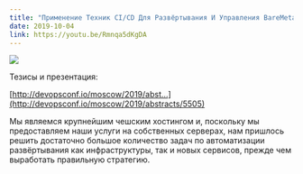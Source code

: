 ```yaml
---
title: "Применение Техник CI/CD Для Развёртывания И Управления BareMetal Инфраструктурой"
date: 2019-10-04
link: https://youtu.be/Rmnqa5dKgDA
---
```


[![](https://img.youtube.com/vi/Rmnqa5dKgDA/maxresdefault.jpg)](https://youtu.be/Rmnqa5dKgDA)

Тезисы и презентация:

[http://devopsconf.io/moscow/2019/abst...](http://devopsconf.io/moscow/2019/abstracts/5505)

Мы являемся крупнейшим чешским хостингом и, поскольку мы предоставляем наши услуги на собственных серверах, нам пришлось решить достаточно большое количество задач по автоматизации развёртывания как инфраструктуры, так и новых сервисов, прежде чем выработать правильную стратегию.

<!--more-->
